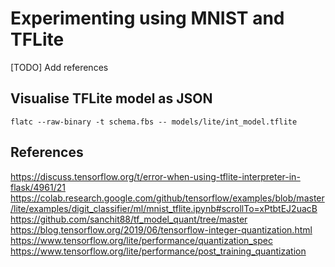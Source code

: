 # Experimenting using MNIST and TFLite
[TODO] Add references

## Visualise TFLite model as JSON
```
flatc --raw-binary -t schema.fbs -- models/lite/int_model.tflite
```

## References
https://discuss.tensorflow.org/t/error-when-using-tflite-interpreter-in-flask/4961/21
https://colab.research.google.com/github/tensorflow/examples/blob/master/lite/examples/digit_classifier/ml/mnist_tflite.ipynb#scrollTo=xPtbtEJ2uacB
https://github.com/sanchit88/tf_model_quant/tree/master
https://blog.tensorflow.org/2019/06/tensorflow-integer-quantization.html
https://www.tensorflow.org/lite/performance/quantization_spec
https://www.tensorflow.org/lite/performance/post_training_quantization